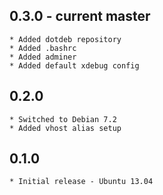 ## 0.3.0 - current master
    * Added dotdeb repository
    * Added .bashrc
    * Added adminer
    * Added default xdebug config

## 0.2.0
    * Switched to Debian 7.2
    * Added vhost alias setup

## 0.1.0
    * Initial release - Ubuntu 13.04